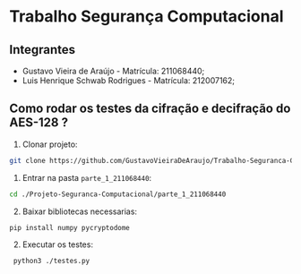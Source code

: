 # Trabalho Segurança Computacional

## Integrantes

- Gustavo Vieira de Araújo - Matrícula: 211068440;
- Luis Henrique Schwab Rodrigues - Matrícula: 212007162;

## Como rodar os testes da cifração e decifração do AES-128 ?

1. Clonar projeto:

```bash
git clone https://github.com/GustavoVieiraDeAraujo/Trabalho-Seguranca-Computacional.git
```

1. Entrar na pasta `parte_1_211068440`:

```bash
cd ./Projeto-Seguranca-Computacional/parte_1_211068440
```

2. Baixar bibliotecas necessarias:

```bash
pip install numpy pycryptodome
```

2. Executar os testes:

```bash
 python3 ./testes.py
```
